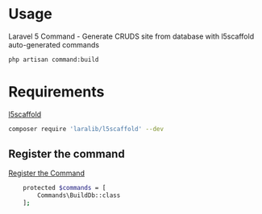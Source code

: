 # Usage
Laravel 5 Command - Generate CRUDS site from database with l5scaffold auto-generated commands 
```sh
php artisan command:build
```


# Requirements
[l5scaffold](https://github.com/laralib/l5scaffold) 
```sh
composer require 'laralib/l5scaffold' --dev
```

## Register the command 
[Register the Command](https://laravel.com/docs/5.4/artisan#registering-commands)
```sh
    protected $commands = [
        Commands\BuildDb::class
    ];
```

